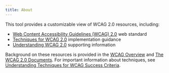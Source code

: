 ```yaml
---
title: About
---
```

This tool provides a customizable view of WCAG 2.0 resources, including:

-   [Web Content Accessibility Guidelines (WCAG) 2.0](http://www.w3.org/TR/WCAG20/) web standard
-   [Techniques for WCAG 2.0](http://www.w3.org/TR/WCAG20-TECHS/) implementation guidance
-   [Understanding WCAG 2.0](http://www.w3.org/TR/UNDERSTANDING-WCAG20/) supporting information

Background on these resources is provided in the [WCAG Overview](http://www.w3.org/WAI/intro/wcag.php) and [The WCAG 2.0 Documents](http://www.w3.org/WAI/intro/wcag20). For important information about techniques, see [Understanding Techniques for WCAG Success Criteria](http://www.w3.org/TR/2014/NOTE-UNDERSTANDING-WCAG20-20140916/understanding-techniques.html#understanding-techniques).
